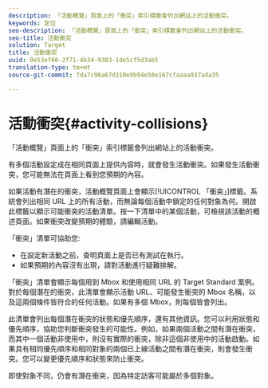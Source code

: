 ```yaml
---
description: 「活動概覽」頁面上的「衝突」索引標籤會列出網站上的活動衝突。
keywords: 定位
seo-description: 「活動概覽」頁面上的「衝突」索引標籤會列出網站上的活動衝突。
seo-title: 活動衝突
solution: Target
title: 活動衝突
uuid: 0e53ef60-2f71-4b34-9383-1de5cf5d3ab5
translation-type: tm+mt
source-git-commit: fda7c96a67d310e9b94e50e167cfaaaa937ada35

---
```



# 活動衝突{#activity-collisions}

「活動概覽」頁面上的「衝突」索引標籤會列出網站上的活動衝突。

有多個活動設定成在相同頁面上提供內容時，就會發生活動衝突。如果發生活動衝突，您可能無法在頁面上看到您預期的內容。

如果活動有潛在的衝突，活動概覽頁面上會顯示[!UICONTROL 「衝突」]標籤。系統會列出相同 URL 上的所有活動，而無論每個活動中鎖定的任何對象為何。開啟此標籤以顯示可能衝突的活動清單。按一下清單中的某個活動，可檢視該活動的概述頁面。如果衝突改變預期的體驗，請編輯活動。

「衝突」清單可協助您:

* 在設定新活動之前，查明頁面上是否已有測試在執行。
* 如果預期的內容沒有出現，請對活動進行疑難排解。

「衝突」清單會顯示每個用到 Mbox 和使用相同 URL 的 Target Standard 案例。對於每個潛在的衝突，此清單會顯示活動 URL、可能發生衝突的 Mbox 名稱，以及這兩個條件皆符合的任何活動。如果有多個 Mbox，則每個皆會列出。

此清單會列出每個潛在衝突的狀態和優先順序，還有其他資訊。您可以利用狀態和優先順序，協助您判斷衝突發生的可能性。例如，如果兩個活動之間有潛在衝突，而其中一個活動非使用中，則沒有實際的衝突，除非這個非使用中的活動啟動。如果具有相同優先順序和相同對象的兩個已上線活動之間有潛在衝突，則會發生衝突。您可以變更優先順序和狀態來防止衝突。

即使對象不同，仍會有潛在衝突，因為特定訪客可能屬於多個對象。
